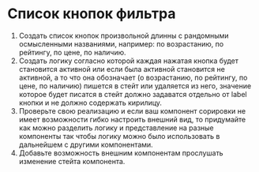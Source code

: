 # Список кнопок фильтра

1. Создать список кнопок произвольной длинны с рандомными осмысленными названиями, например: по возрастанию, по рейтингу, по цене, по наличию.
2. Создать логику согласно которой каждая нажатая кнопка будет становится активной или если была активной становится не активной, а то что она обозначает (о возрастанию, по рейтингу, по цене, по наличию) пишется в стейт или удаляется из него, значение которое будет писатся в стейт должно задаватся отдельно от label кнопки и не должно содержать кирилицу. 
3. Проверьте свою реализацию и если ваш компонент сорировки не имеет возможности гибко настроить внешний вид, то придумайте как можно разделить логику и представление на разные компоненты так чтобы логику можно было использовать в дальнейшем с другими компонентами.
4. Добавьте возможность внешним компонентам прослушать изменение стейта компонента.